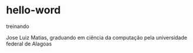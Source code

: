 # hello-word
treinando

Jose Luiz Matias, graduando em ciência da computação 
pela universidade federal de Alagoas
